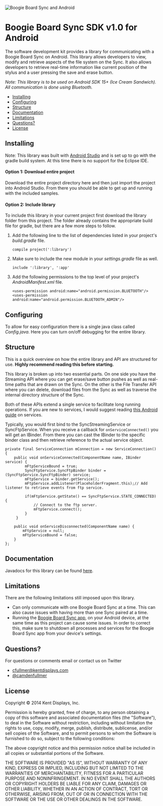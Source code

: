 ![Boogie Board Sync and Android](http://i.imgur.com/SH4bzBT.png "Boogie Board Sync and Android")

# Boogie Board Sync SDK v1.0 for Android

The software development kit provides a library for communicating with a Boogie Board Sync on Android. This library allows developers to view, modify and retrieve aspects of the file system on the Sync. It also allows developers to retrieve real-time information like current position of the stylus and a user pressing the save and erase button.

*Note: This library is to be used on Android SDK 15+ (Ice Cream Sandwich). All communication is done using Bluetooth.*

- [Installing](#installing)
- [Configuring](#configuring)
- [Structure](#structure)
- [Documentation](#documentation)
- [Limitations](#limitations)
- [Questions?](#questions)
- [License](#license)

## Installing

Note: This library was built with [Android Studio](http://developer.android.com/sdk/installing/studio.html) and is set up to go with the gradle build system. At this time there is no support for the Eclipse IDE.

#### Option 1: Download entire project
Download the entire project directory here and then just import the project into Android Studio. From there you should be able to get up and running with the included samples.

#### Option 2: Include library
To include this library in your current project first download the library folder from this project. The folder already contains the appropriate build file for gradle, but there are a few more steps to follow.

1. Add the following line to the list of dependencies listed in your project's *build.gradle* file.

	```
	compile project(':library')
	```

2. Make sure to include the new module in your *settings.gradle* file as well.
	
	```
	include ':library', ':app'
	```

3. Add the following permissions to the top level of your project's *AndroidManifest.xml* file.

	```
	<uses-permission android:name="android.permission.BLUETOOTH"/>
    <uses-permission android:name="android.permission.BLUETOOTH_ADMIN"/>
    ```

## Configuring

To allow for easy configuration there is a single java class called *Config.java*. Here you can turn on/off debugging for the entire library.

## Structure
This is a quick overview on how the entire library and API are structured for use. **Highly recommend reading this before starting.**

This library is broken up into two essential parts. On one side you have the Streaming API where you can get erase/save button pushes as well as real-time paths that are drawn on the Sync. On the other is the File Transfer API where you can delete, download files from the Sync as well as traverse the internal directory structure of the Sync.

Both of these APIs extend a single service to facilitate long running operations. If you are new to services, I would suggest reading [this Android guide](http://developer.android.com/guide/components/services.html) on services.

Typically, you would first bind to the SyncStreamingService or SyncFtpService. When you receive a callback for ```onServiceConnected()``` you will get an IBinder. From there you can cast the IBinder to the specific binder class and then retrieve reference to the actual service object.


```
private final ServiceConnection mConnection = new ServiceConnection() {
	public void onServiceConnected(ComponentName name, IBinder service) {
         mFtpServiceBound = true;
         SyncFtpService.SyncFtpBinder binder = (SyncFtpService.SyncFtpBinder) service;
         mFtpService = binder.getService();
         mFtpService.addListener(PlaceholderFragment.this);// Add listener to retrieve events from ftp service.

         if(mFtpService.getState() == SyncFtpService.STATE_CONNECTED) {
             // Connect to the ftp server.
             mFtpService.connect();
         }
     }

    public void onServiceDisconnected(ComponentName name) {
        mFtpService = null;
        mFtpServiceBound = false;
    }
};
```


## Documentation

Javadocs for this library can be found [here](#).


## Limitations
There are the following limitations still imposed upon this library.

- Can only communicate with one Boogie Board Sync at a time. This can also cause issues with having more than one Sync paired at a time.
- Running the [Boogie Board Sync app](https://play.google.com/store/apps/details?id=com.improvelectronics.sync_android), on your Android device, at the same time as this project can cause some issues. In order to correct this, make sure to shutdown all processes and services for the Boogie Board Sync app from your device's settings.

## Questions?

For questions or comments email or contact us on Twitter

- [cfullmer@kentdisplays.com](mailto:cfullmer@kentdisplays.com)
- [@camdenfullmer](http://twitter.com/camdenfullmer)

## License

Copyright © 2014 Kent Displays, Inc.

Permission is hereby granted, free of charge, to any person obtaining a copy
of this software and associated documentation files (the "Software"), to deal
in the Software without restriction, including without limitation the rights
to use, copy, modify, merge, publish, distribute, sublicense, and/or sell
copies of the Software, and to permit persons to whom the Software is
furnished to do so, subject to the following conditions:

The above copyright notice and this permission notice shall be included in
all copies or substantial portions of the Software.

THE SOFTWARE IS PROVIDED "AS IS", WITHOUT WARRANTY OF ANY KIND, EXPRESS OR
IMPLIED, INCLUDING BUT NOT LIMITED TO THE WARRANTIES OF MERCHANTABILITY,
FITNESS FOR A PARTICULAR PURPOSE AND NONINFRINGEMENT. IN NO EVENT SHALL THE
AUTHORS OR COPYRIGHT HOLDERS BE LIABLE FOR ANY CLAIM, DAMAGES OR OTHER
LIABILITY, WHETHER IN AN ACTION OF CONTRACT, TORT OR OTHERWISE, ARISING FROM,
OUT OF OR IN CONNECTION WITH THE SOFTWARE OR THE USE OR OTHER DEALINGS IN
THE SOFTWARE.

